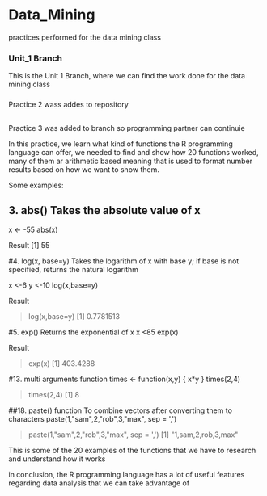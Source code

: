 # Data_Mining
practices performed for the data mining class

### Unit_1 Branch
This is the Unit 1 Branch, where we can find the work done for the data mining class

###
Practice 2 wass addes to repository

##
Practice 3 was added to branch so programming partner can continuie

In this practice, we learn what kind of functions the R programming language can offer, we needed to find and show how 20 functions worked, many of them ar arithmetic based meaning that is used to format number results based on how we want to show them.

Some examples:

## 3. abs() Takes the absolute value of x
x <- -55
abs(x)

Result
[1] 55

#4. log(x, base=y) Takes the logarithm of x with base y; if base is not specified, returns the natural logarithm

x <-6
y <-10
log(x,base=y)

Result 

> log(x,base=y)
[1] 0.7781513

#5. exp() Returns the exponential of x
x <85
exp(x)

Result
> exp(x)
[1] 403.4288

#13. multi arguments function
times <- function(x,y) {
  x*y
}
times(2,4)

> times(2,4)
[1] 8

##18. paste() function To combine vectors after converting them to characters
paste(1,"sam",2,"rob",3,"max", sep = ',')

> paste(1,"sam",2,"rob",3,"max", sep = ',')
[1] "1,sam,2,rob,3,max"


This is some of the 20 examples of the functions that we have to research and understand how it works

in conclusion, the R programming language has a lot of useful features regarding data analysis that we can take advantage of

